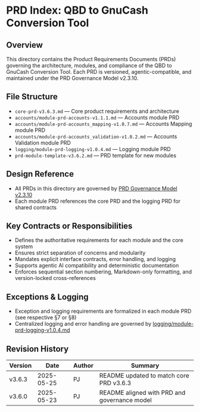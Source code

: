# PRD Index: QBD to GnuCash Conversion Tool

## Overview
This directory contains the Product Requirements Documents (PRDs) governing the architecture, modules, and compliance of the QBD to GnuCash Conversion Tool. Each PRD is versioned, agentic-compatible, and maintained under the PRD Governance Model v2.3.10.

## File Structure
- `core-prd-v3.6.3.md` — Core product requirements and architecture
- `accounts/module-prd-accounts-v1.1.1.md` — Accounts module PRD
- `accounts/module-prd-accounts_mapping-v1.0.7.md` — Accounts Mapping module PRD
- `accounts/module-prd-accounts_validation-v1.0.2.md` — Accounts Validation module PRD
- `logging/module-prd-logging-v1.0.4.md` — Logging module PRD
- `prd-module-template-v3.6.2.md` — PRD template for new modules

## Design Reference
- All PRDs in this directory are governed by [PRD Governance Model v2.3.10](../prd/prd-governance-model-v2.3.10.md)
- Each module PRD references the core PRD and the logging PRD for shared contracts

## Key Contracts or Responsibilities
- Defines the authoritative requirements for each module and the core system
- Ensures strict separation of concerns and modularity
- Mandates explicit interface contracts, error handling, and logging
- Supports agentic AI compatibility and deterministic documentation
- Enforces sequential section numbering, Markdown-only formatting, and version-locked cross-references

## Exceptions & Logging
- Exception and logging requirements are formalized in each module PRD (see respective §7 or §8)
- Centralized logging and error handling are governed by [logging/module-prd-logging-v1.0.4.md](logging/module-prd-logging-v1.0.4.md)

## Revision History  
| Version | Date       | Author | Summary                          
|---------|------------|--------|-----------------------------------|
| v3.6.3  | 2025-05-25 | PJ     | README updated to match core PRD v3.6.3 |
| v3.6.0  | 2025-05-23 | PJ     | README aligned with PRD and governance model |
